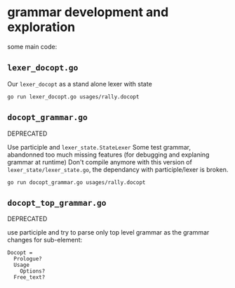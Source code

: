 # grammar development and exploration

some main code:

## `lexer_docopt.go`

Our `lexer_docopt` as a stand alone lexer with state

```
go run lexer_docopt.go usages/rally.docopt
```

## `docopt_grammar.go`

DEPRECATED

Use participle and `lexer_state.StateLexer`
Some test grammar, abandonned too much missing features (for debugging and explaning grammar at runtime)
Don't compile anymore with this version of `lexer_state/lexer_state.go`, the dependancy with participle/lexer is
broken.

```
go run docopt_grammar.go usages/rally.docopt
```

## `docopt_top_grammar.go`

DEPRECATED

use participle and try to parse only top level grammar as the grammar changes for sub-element:

```
Docopt =
  Prologue?
  Usage
	Options?
  Free_text?
```
